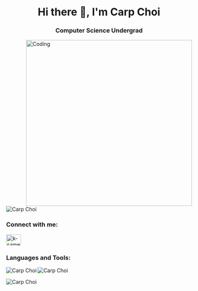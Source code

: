 <!--
**carpcai/carpcai** is a ✨ _special_ ✨ repository because its `README.md` (this file) appears on your GitHub profile.

Here are some ideas to get you started:

- 🔭 I’m currently working on ...
- 🌱 I’m currently learning ...
- 👯 I’m looking to collaborate on ...
- 🤔 I’m looking for help with ...
- 💬 Ask me about ...
- 📫 How to reach me: ...
- 😄 Pronouns: ...
- ⚡ Fun fact: ...
-->

<h1 align="center">Hi there 👋, I'm Carp Choi </h1>
<h3 align="center">Computer Science Undergrad</h3>
<img align="right" alt="Coding" width="450"  src="https://media.giphy.com/media/f3iwJFOVOwuy7K6FFw/giphy.gif">
<p align="left"> <img src="https://komarev.com/ghpvc/?username=carpcai&label=Profile%20views&color=0e75b6&style=flat" alt="Carp Choi" /> </p>

<h3 align="left">Connect with me:</h3>
<p align="left">
<a href="https://leetcode.cn/u/carpcai/" target="blank"><img align="center" src="https://raw.githubusercontent.com/rahuldkjain/github-profile-readme-generator/master/src/images/icons/Social/leet-code.svg" alt="k-sameer_701" height="30" width="40" /></a>
</p>

<h3 align="left">Languages and Tools:</h3>


<p><img align="left" src="https://github-readme-stats.vercel.app/api/top-langs?username=carpcai&show_icons=true&locale=en&layout=compact" alt="Carp Choi" /></p>
<p><img align="center" src="https://github-readme-streak-stats.herokuapp.com?user=carpcai&theme=dark" alt="Carp Choi" /></p>
<p><img align="left" src="https://github-readme-stats.vercel.app/api?username=carpcai&show=reviews,discussions_started,discussions_answered,prs_merged,prs_merged_percentage" alt="Carp Choi" /></p>

